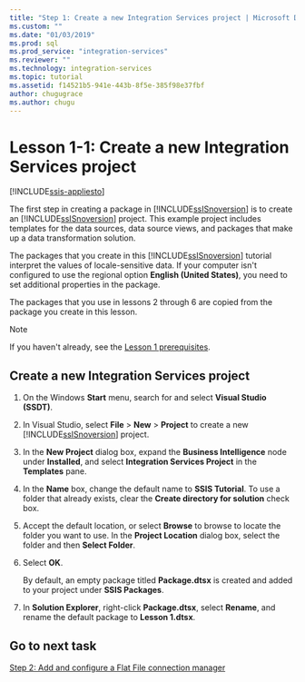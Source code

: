 ```yaml
---
title: "Step 1: Create a new Integration Services project | Microsoft Docs"
ms.custom: ""
ms.date: "01/03/2019"
ms.prod: sql
ms.prod_service: "integration-services"
ms.reviewer: ""
ms.technology: integration-services
ms.topic: tutorial
ms.assetid: f14521b5-941e-443b-8f5e-385f98e37fbf
author: chugugrace
ms.author: chugu
---
```

# Lesson 1-1: Create a new Integration Services project

[!INCLUDE[ssis-appliesto](../includes/applies-to-version/sqlserver-ssis.md)]



The first step in creating a package in [!INCLUDE[ssISnoversion](../includes/ssisnoversion-md.md)] is to create an [!INCLUDE[ssISnoversion](../includes/ssisnoversion-md.md)] project. This example project includes templates for the data sources, data source views, and packages that make up a data transformation solution.  
  
The packages that you create in this [!INCLUDE[ssISnoversion](../includes/ssisnoversion-md.md)] tutorial interpret the values of locale-sensitive data. If your computer isn't configured to use the regional option **English (United States)**, you need to set additional properties in the package. 

The packages that you use in lessons 2 through 6 are copied from the package you create in this lesson.  
  
> [!NOTE]  
> If you haven't already, see the [Lesson 1 prerequisites](../integration-services/lesson-1-create-a-project-and-basic-package-with-ssis.md#prerequisites).

## Create a new Integration Services project  
  
1.  On the Windows **Start** menu, search for and select **Visual Studio (SSDT)**.  
  
2.  In Visual Studio, select **File** > **New** > **Project** to create a new [!INCLUDE[ssISnoversion](../includes/ssisnoversion-md.md)] project.  
  
3.  In the **New Project** dialog box, expand the **Business Intelligence** node under **Installed**, and select **Integration Services Project** in the **Templates** pane.  
  
4.  In the **Name** box, change the default name to **SSIS Tutorial**. To use a folder that already exists, clear the **Create directory for solution** check box.  
  
5.  Accept the default location, or select **Browse** to browse to locate the folder you want to use. In the **Project Location** dialog box, select the folder and then **Select Folder**.  
  
6.  Select **OK**.  
  
    By default, an empty package titled **Package.dtsx** is created and added to your project under **SSIS Packages**.  
  
7.  In **Solution Explorer**, right-click **Package.dtsx**, select **Rename**, and rename the default package to **Lesson 1.dtsx**.  
  
## Go to next task
[Step 2: Add and configure a Flat File connection manager](../integration-services/lesson-1-2-adding-and-configuring-a-flat-file-connection-manager.md)  
  

